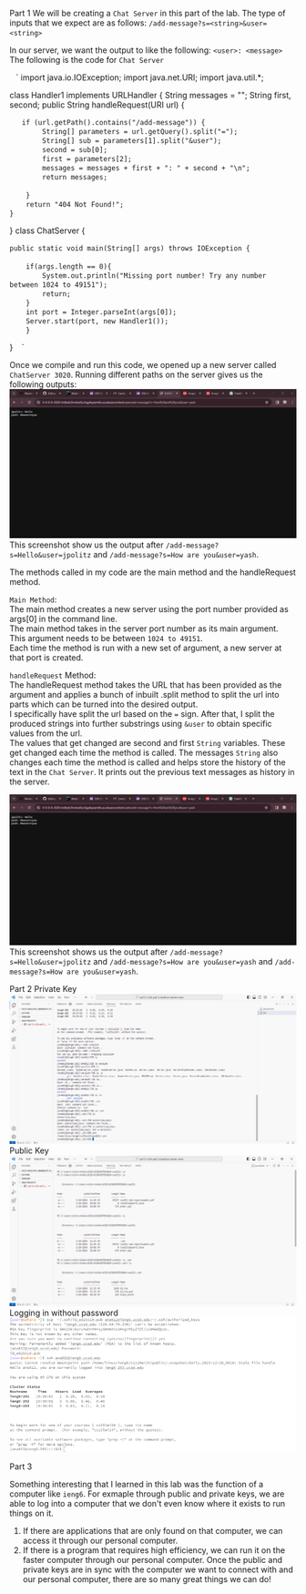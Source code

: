 Part 1
We will be creating a `Chat Server` in this part of the lab. The type of inputs that we expect are as follows:
`/add-message?s=<string>&user=<string>`

In our server, we want the output to like the following:
`<user>: <message>`
The following is the code for `Chat Server`

` ` `
import java.io.IOException;
import java.net.URI;
import java.util.*;


class Handler1 implements URLHandler {
    String messages = "";
    String first, second; 
    public String handleRequest(URI url) {
   
       if (url.getPath().contains("/add-message")) {
            String[] parameters = url.getQuery().split("=");
            String[] sub = parameters[1].split("&user");
            second = sub[0]; 
            first = parameters[2]; 
            messages = messages + first + ": " + second + "\n"; 
            return messages;
           
        }         
        return "404 Not Found!";    
    }
    


}
class ChatServer {
    
    public static void main(String[] args) throws IOException {
      
        if(args.length == 0){
            System.out.println("Missing port number! Try any number between 1024 to 49151");
            return;
        }
        int port = Integer.parseInt(args[0]);
        Server.start(port, new Handler1());
        }    
} 
` ` ` 

Once we compile and run this code, we opened up a new server called `ChatServer 3020`. 
Running different paths on the server gives us the following outputs: 
![Image](labreport1.1.png)
This screenshot show us the output after `/add-message?s=Hello&user=jpolitz` and `/add-message?s=How are you&user=yash`. 

The methods called in my code are the main method and the handleRequest method. 

`Main Method`:   
The main method creates a new server using the port number provided as args[0] in the command line.  
The main method takes in the server port number as its main argument. This argument needs to be between `1024 to 49151`.  
Each time the method is run with a new set of argument, a new server at that port is created.  

`handleRequest` Method:  
The handleRequest method takes the URL that has been provided as the argument and applies a bunch of inbuilt .split method to split the url into parts which can be turned into the desired output.   
I specifically have split the url based on the `=` sign. After that, I split the produced strings into further substrings using `&user` to obtain specific values from the url.   
The values that get changed are second and first `String` variables. These get changed each time the method is called. The messages `String` also changes each time the method is called and helps store the history of the text in the `Chat Server`. It prints out the previous text messages as history in the server.   

![Image](labreport2part1.1.png) 
This screenshot shows us the output after 
`/add-message?s=Hello&user=jpolitz`
and `/add-message?s=How are you&user=yash`
and `/add-message?s=How are you&user=yash`.

Part 2
Private Key
![Image](labreport2part2.1.png)
Public Key
![Image](labreport2part2.png)
Logging in without password
![Image](labreport2part3.3.png)

Part 3

Something interesting that I learned in this lab was the function of a computer like `ieng6`. For exmaple through public and private keys, we are able to log into a computer that we don't even know where it exists to run things on it. 
1. If there are applications that are only found on that computer, we can access it through our personal computer. 
2. If there is a program that requires high efficiency, we can run it on the faster computer through our personal computer. 
Once the public and private keys are in sync with the computer we want to connect with and our personal computer, there are so many great things we can do!


